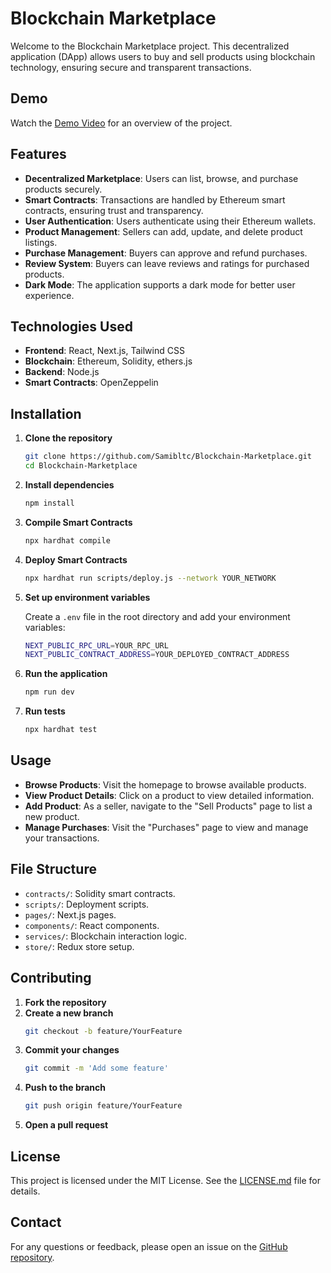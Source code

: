 # Blockchain Marketplace

Welcome to the Blockchain Marketplace project. This decentralized application (DApp) allows users to buy and sell products using blockchain technology, ensuring secure and transparent transactions. 

## Demo

Watch the [Demo Video](https://ikuedu-my.sharepoint.com/personal/2200006734_stu_iku_edu_tr/_layouts/15/stream.aspx?id=%2Fpersonal%2F2200006734%5Fstu%5Fiku%5Fedu%5Ftr%2FDocuments%2FGroup11%5FDemo%2Emov&nav=eyJyZWZlcnJhbEluZm8iOnsicmVmZXJyYWxBcHAiOiJPbmVEcml2ZXNzIiwicmVmZXJyYWxBcHBQbGF0Zm9ybSI6IldlYiIsInJlZmVycmFsTW9kZSI6InZpZXciLCJyZWZlcnJhbFZpZXciOiJNeUZpbGVzTGlua0NvcHkifX0&ga=1&referrer=StreamWebApp%2EWeb&referrerScenario=AddressBarCopied%2Eview%2E5df10b19%2D84e3%2D461f%2D96bc%2Df276b8ee648a) for an overview of the project.

## Features

- **Decentralized Marketplace**: Users can list, browse, and purchase products securely.
- **Smart Contracts**: Transactions are handled by Ethereum smart contracts, ensuring trust and transparency.
- **User Authentication**: Users authenticate using their Ethereum wallets.
- **Product Management**: Sellers can add, update, and delete product listings.
- **Purchase Management**: Buyers can approve and refund purchases.
- **Review System**: Buyers can leave reviews and ratings for purchased products.
- **Dark Mode**: The application supports a dark mode for better user experience.

## Technologies Used

- **Frontend**: React, Next.js, Tailwind CSS
- **Blockchain**: Ethereum, Solidity, ethers.js
- **Backend**: Node.js
- **Smart Contracts**: OpenZeppelin

## Installation

1. **Clone the repository**
    ```sh
    git clone https://github.com/Samibltc/Blockchain-Marketplace.git
    cd Blockchain-Marketplace
    ```

2. **Install dependencies**
    ```sh
    npm install
    ```

3. **Compile Smart Contracts**
    ```sh
    npx hardhat compile
    ```

4. **Deploy Smart Contracts**
    ```sh
    npx hardhat run scripts/deploy.js --network YOUR_NETWORK
    ```

5. **Set up environment variables**

    Create a `.env` file in the root directory and add your environment variables:
    ```sh
    NEXT_PUBLIC_RPC_URL=YOUR_RPC_URL
    NEXT_PUBLIC_CONTRACT_ADDRESS=YOUR_DEPLOYED_CONTRACT_ADDRESS
    ```

6. **Run the application**
    ```sh
    npm run dev
    ```

7. **Run tests**
    ```sh
    npx hardhat test
    ```

## Usage

- **Browse Products**: Visit the homepage to browse available products.
- **View Product Details**: Click on a product to view detailed information.
- **Add Product**: As a seller, navigate to the "Sell Products" page to list a new product.
- **Manage Purchases**: Visit the "Purchases" page to view and manage your transactions.

## File Structure

- `contracts/`: Solidity smart contracts.
- `scripts/`: Deployment scripts.
- `pages/`: Next.js pages.
- `components/`: React components.
- `services/`: Blockchain interaction logic.
- `store/`: Redux store setup.

## Contributing

1. **Fork the repository**
2. **Create a new branch**
    ```sh
    git checkout -b feature/YourFeature
    ```
3. **Commit your changes**
    ```sh
    git commit -m 'Add some feature'
    ```
4. **Push to the branch**
    ```sh
    git push origin feature/YourFeature
    ```
5. **Open a pull request**

## License

This project is licensed under the MIT License. See the [LICENSE.md](LICENSE.md) file for details.

## Contact

For any questions or feedback, please open an issue on the [GitHub repository](https://github.com/Samibltc/Blockchain-Marketplace).
